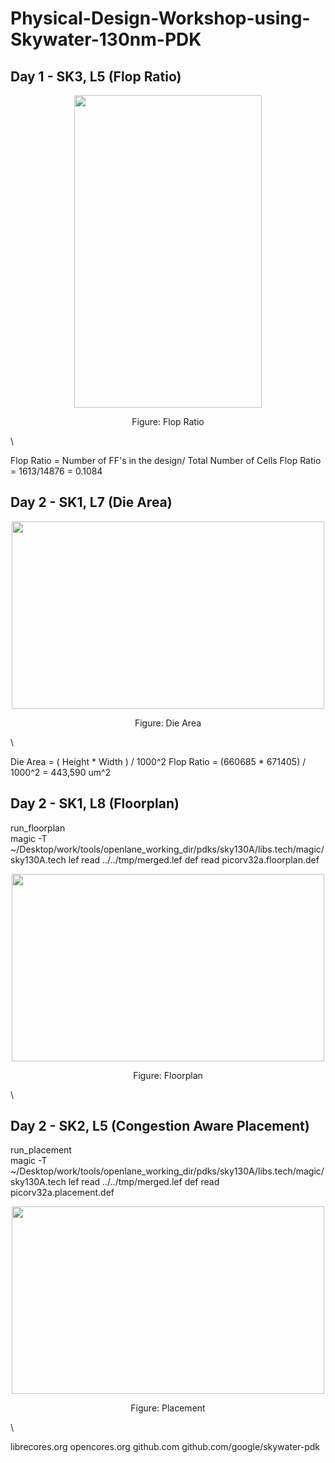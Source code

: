 # Physical-Design-Workshop-using-Skywater-130nm-PDK


## Day 1 - SK3, L5 (Flop Ratio)

<p align="center">
  <img width="300" height="500" src="https://i.imgur.com/HdOrvc0.jpg"
</p>
  <p align="center">
    Figure: Flop Ratio
</p>
\


Flop Ratio = Number of FF's in the design/ Total Number of Cells
Flop Ratio = 1613/14876 = 0.1084


## Day 2 - SK1, L7 (Die Area)

<p align="center">
  <img width="500" height="300" src="https://i.imgur.com/YzGBf5Q.jpg"
</p>
  <p align="center">
    Figure: Die Area
</p>
\


Die Area = ( Height * Width ) / 1000^2
Flop Ratio = (660685 * 671405) / 1000^2 = 443,590 um^2

## Day 2 - SK1, L8 (Floorplan)

run_floorplan \
magic -T ~/Desktop/work/tools/openlane_working_dir/pdks/sky130A/libs.tech/magic/sky130A.tech lef read ../../tmp/merged.lef def read picorv32a.floorplan.def

<p align="center">
  <img width="500" height="300" src="https://i.imgur.com/CJlsobJ.jpg"
</p>
  <p align="center">
    Figure: Floorplan
</p>
\

## Day 2 - SK2, L5 (Congestion Aware Placement)

run_placement \
magic -T ~/Desktop/work/tools/openlane_working_dir/pdks/sky130A/libs.tech/magic/sky130A.tech lef read ../../tmp/merged.lef def read picorv32a.placement.def

<p align="center">
  <img width="500" height="300" src="https://i.imgur.com/FQ2X0NH.jpg"
</p>
  <p align="center">
    Figure: Placement
</p>
\




















librecores.org
opencores.org
github.com
github.com/google/skywater-pdk

